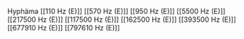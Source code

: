 Hyphäma
[[110 Hz (E)]]
[[570 Hz (E)]]
[[950 Hz (E)]]
[[5500 Hz (E)]]
[[217500 Hz (E)]]
[[117500 Hz (E)]]
[[162500 Hz (E)]]
[[393500 Hz (E)]]
[[677910 Hz (E)]]
[[797610 Hz (E)]]